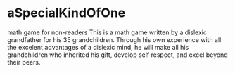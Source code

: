 # aSpecialKindOfOne
math game for non-readers
This is a math game written by a dislexic grandfather for his 35 grandchildren. Through his own experience with all the excelent advantages of a dislexic mind, he will make all his grandchildren who inherited his gift, develop self respect, and excel beyond their peers.
